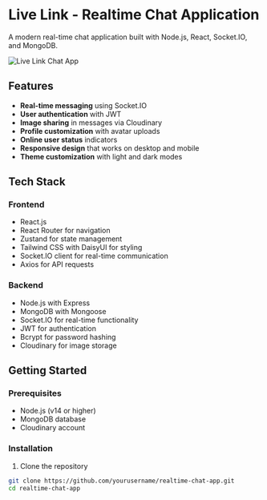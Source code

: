 # Live Link - Realtime Chat Application

A modern real-time chat application built with Node.js, React, Socket.IO, and MongoDB.

![Live Link Chat App](screenshot.png)

## Features

- **Real-time messaging** using Socket.IO
- **User authentication** with JWT
- **Image sharing** in messages via Cloudinary
- **Profile customization** with avatar uploads
- **Online user status** indicators
- **Responsive design** that works on desktop and mobile
- **Theme customization** with light and dark modes

## Tech Stack

### Frontend
- React.js
- React Router for navigation
- Zustand for state management
- Tailwind CSS with DaisyUI for styling
- Socket.IO client for real-time communication
- Axios for API requests

### Backend
- Node.js with Express
- MongoDB with Mongoose
- Socket.IO for real-time functionality
- JWT for authentication
- Bcrypt for password hashing
- Cloudinary for image storage

## Getting Started

### Prerequisites
- Node.js (v14 or higher)
- MongoDB database
- Cloudinary account

### Installation

1. Clone the repository
```bash
git clone https://github.com/yourusername/realtime-chat-app.git
cd realtime-chat-app